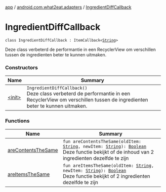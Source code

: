 [app](../../index.md) / [android.com.what2eat.adapters](../index.md) / [IngredientDiffCallback](./index.md)

# IngredientDiffCallback

`class IngredientDiffCallback : ItemCallback<`[`String`](https://kotlinlang.org/api/latest/jvm/stdlib/kotlin/-string/index.html)`>`

Deze class verbeterd de performantie in een RecyclerView om verschillen tussen de ingredienten
beter te kunnen uitmaken.

### Constructors

| Name | Summary |
|---|---|
| [&lt;init&gt;](-init-.md) | `IngredientDiffCallback()`<br>Deze class verbeterd de performantie in een RecyclerView om verschillen tussen de ingredienten beter te kunnen uitmaken. |

### Functions

| Name | Summary |
|---|---|
| [areContentsTheSame](are-contents-the-same.md) | `fun areContentsTheSame(oldItem: `[`String`](https://kotlinlang.org/api/latest/jvm/stdlib/kotlin/-string/index.html)`, newItem: `[`String`](https://kotlinlang.org/api/latest/jvm/stdlib/kotlin/-string/index.html)`): `[`Boolean`](https://kotlinlang.org/api/latest/jvm/stdlib/kotlin/-boolean/index.html)<br>Deze functie bekijkt of de inhoud van 2 ingredienten dezelfde te zijn |
| [areItemsTheSame](are-items-the-same.md) | `fun areItemsTheSame(oldItem: `[`String`](https://kotlinlang.org/api/latest/jvm/stdlib/kotlin/-string/index.html)`, newItem: `[`String`](https://kotlinlang.org/api/latest/jvm/stdlib/kotlin/-string/index.html)`): `[`Boolean`](https://kotlinlang.org/api/latest/jvm/stdlib/kotlin/-boolean/index.html)<br>Deze functie bekijkt of 2 ingredienten dezelfde te zijn |
